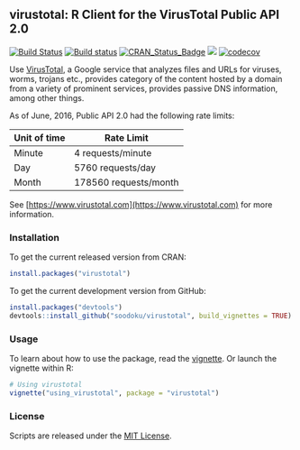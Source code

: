 ## virustotal: R Client for the VirusTotal Public API 2.0

[![Build Status](https://travis-ci.org/soodoku/virustotal.svg?branch=master)](https://travis-ci.org/soodoku/virustotal)
[![Build status](https://ci.appveyor.com/api/projects/status/pvqoje98iq6dee3q?svg=true)](https://ci.appveyor.com/project/soodoku/virustotal)
[![CRAN_Status_Badge](https://www.r-pkg.org/badges/version/virustotal)](https://cran.r-project.org/package=virustotal)
![](https://cranlogs.r-pkg.org/badges/grand-total/virustotal)
[![codecov](https://codecov.io/gh/soodoku/virustotal/branch/master/graph/badge.svg)](https://codecov.io/gh/soodoku/virustotal)

Use [VirusTotal](https://www.virustotal.com), a Google service that analyzes files and URLs for viruses, worms, trojans etc., provides category of the content hosted by a domain from a variety of prominent services, provides passive DNS information, among other things. 

As of June, 2016, Public API 2.0 had the following rate limits:

|  Unit of time | Rate Limit            |
| ------------- | --------------------- |
| Minute        | 4 requests/minute     |
| Day           | 5760 requests/day     |
| Month         | 178560 requests/month |

See [https://www.virustotal.com](https://www.virustotal.com) for more information. 

### Installation

To get the current released version from CRAN:
```r
install.packages("virustotal")
```

To get the current development version from GitHub:

```r
install.packages("devtools")
devtools::install_github("soodoku/virustotal", build_vignettes = TRUE)
```

### Usage

To learn about how to use the package, read the [vignette](vignettes/using_virustotal.md). Or launch the vignette within R:

```r
# Using virustotal
vignette("using_virustotal", package = "virustotal")
```

### License
Scripts are released under the [MIT License](https://opensource.org/licenses/MIT).
